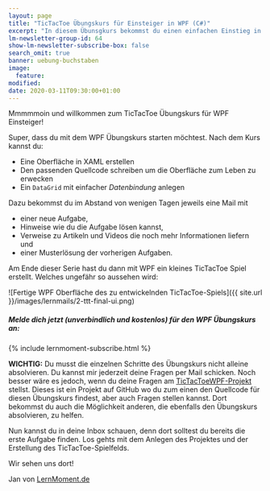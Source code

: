 ```yaml
---
layout: page
title: "TicTacToe Übungskurs für Einsteiger in WPF (C#)"
excerpt: "In diesem Übunsgkurs bekommst du einen einfachen Einstieg in WPF. Alle 3 Tage erhälst du eine Mail mit der nächsten Übung und der Lösung zur vorherigen Übung."
lm-newsletter-group-id: 64
show-lm-newsletter-subscribe-box: false
search_omit: true
banner: uebung-buchstaben
image:
  feature: 
modified:
date: 2020-03-11T09:30:00+01:00
---
```


Mmmmmoin und willkommen zum TicTacToe Übungskurs für WPF Einsteiger!

Super, dass du mit dem WPF Übungskurs starten möchtest. Nach dem Kurs kannst du:
- Eine Oberfläche in XAML erstellen
- Den passenden Quellcode schreiben um die Oberfläche zum Leben zu erwecken
- Ein `DataGrid` mit einfacher *Datenbindung* anlegen

Dazu bekommst du im Abstand von wenigen Tagen jeweils eine Mail mit
- einer neue Aufgabe, 
- Hinweise wie du die Aufgabe lösen kannst,
- Verweise zu Artikeln und Videos die noch mehr Informationen liefern und 
- einer Musterlösung der vorherigen Aufgaben.

Am Ende dieser Serie hast du dann mit WPF ein kleines TicTacToe Spiel erstellt. Welches ungefähr so aussehen wird:

![Fertige WPF Oberfläche des zu entwickelnden TicTacToe-Spiels]({{ site.url }}/images/lernmails/2-ttt-final-ui.png)

<div class="subscribe-notice">
  <h5>Melde dich jetzt (unverbindlich und kostenlos) für den WPF Übungskurs an:</h5>
    {% include lernmoment-subscribe.html %}
</div>

**WICHTIG:** Du musst die einzelnen Schritte des Übungskurs nicht alleine absolvieren. Du kannst mir jederzeit deine Fragen per Mail schicken. Noch besser wäre es jedoch, wenn du deine Fragen am [TicTacToeWPF-Projekt](https://github.com/LernMoment/tictactoe-wpf) stellst. Dieses ist ein Projekt auf GitHub wo du zum einen den Quellcode für diesen Übungskurs findest, aber auch Fragen stellen kannst. Dort bekommst du auch die Möglichkeit anderen, die ebenfalls den Übungskurs absolvieren, zu helfen. 

Nun kannst du in deine Inbox schauen, denn dort solltest du bereits die erste Aufgabe finden. Los gehts mit dem Anlegen des Projektes und der Erstellung des TicTacToe-Spielfelds.

Wir sehen uns dort!

Jan von [LernMoment.de](https://www.lernmoment.de)
